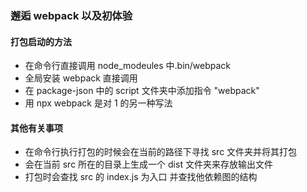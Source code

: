### 邂逅 webpack 以及初体验

#### 打包启动的方法

- 在命令行直接调用 node_modeules 中.bin/webpack
- 全局安装 webpack 直接调用
- 在 package-json 中的 script 文件夹中添加指令 "webpack"
- 用 npx webpack 是对 1 的另一种写法

#### 其他有关事项

- 在命令行执行打包的时候会在当前的路径下寻找 src 文件夹并将其打包
- 会在当前 src 所在的目录上生成一个 dist 文件夹来存放输出文件
- 打包时会查找 src 的 index.js 为入口 并查找他依赖图的结构

